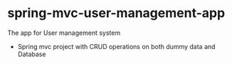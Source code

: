 # spring-mvc-user-management-app
The app for User management system
- Spring mvc project with CRUD operations on both dummy data and Database
